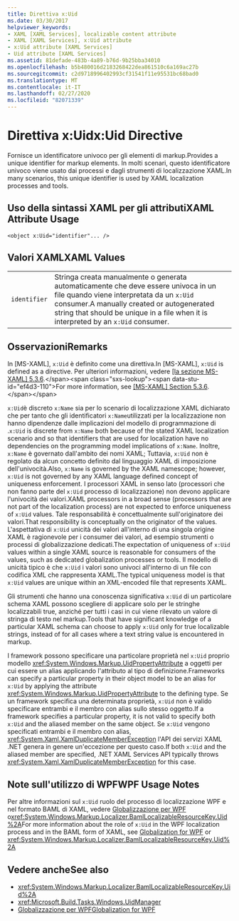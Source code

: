 ```yaml
---
title: Direttiva x:Uid
ms.date: 03/30/2017
helpviewer_keywords:
- XAML [XAML Services], localizable content attribute
- XAML [XAML Services], x:Uid attribute
- x:Uid attribute [XAML Services]
- Uid attribute [XAML Services]
ms.assetid: 81defade-483b-4a89-b76d-9b25bba34010
ms.openlocfilehash: b5b480016d2183268422dea861510c6a169ac27b
ms.sourcegitcommit: c2d9718996402993cf31541f11e95531bc68bad0
ms.translationtype: MT
ms.contentlocale: it-IT
ms.lasthandoff: 02/27/2020
ms.locfileid: "82071339"
---
```

# <a name="xuid-directive"></a><span data-ttu-id="ef4d3-102">Direttiva x:Uid</span><span class="sxs-lookup"><span data-stu-id="ef4d3-102">x:Uid Directive</span></span>

<span data-ttu-id="ef4d3-103">Fornisce un identificatore univoco per gli elementi di markup.</span><span class="sxs-lookup"><span data-stu-id="ef4d3-103">Provides a unique identifier for markup elements.</span></span> <span data-ttu-id="ef4d3-104">In molti scenari, questo identificatore univoco viene usato dai processi e dagli strumenti di localizzazione XAML.</span><span class="sxs-lookup"><span data-stu-id="ef4d3-104">In many scenarios, this unique identifier is used by XAML localization processes and tools.</span></span>

## <a name="xaml-attribute-usage"></a><span data-ttu-id="ef4d3-105">Uso della sintassi XAML per gli attributi</span><span class="sxs-lookup"><span data-stu-id="ef4d3-105">XAML Attribute Usage</span></span>

```xaml
<object x:Uid="identifier"... />
```

## <a name="xaml-values"></a><span data-ttu-id="ef4d3-106">Valori XAML</span><span class="sxs-lookup"><span data-stu-id="ef4d3-106">XAML Values</span></span>

|||
|-|-|
|`identifier`|<span data-ttu-id="ef4d3-107">Stringa creata manualmente o generata automaticamente che deve essere univoca in un file quando viene interpretata da un `x:Uid` consumer.</span><span class="sxs-lookup"><span data-stu-id="ef4d3-107">A manually created or autogenerated string that should be unique in a file when it is interpreted by an `x:Uid` consumer.</span></span>|

## <a name="remarks"></a><span data-ttu-id="ef4d3-108">Osservazioni</span><span class="sxs-lookup"><span data-stu-id="ef4d3-108">Remarks</span></span>

<span data-ttu-id="ef4d3-109">In [MS-XAML], `x:Uid` è definito come una direttiva.</span><span class="sxs-lookup"><span data-stu-id="ef4d3-109">In [MS-XAML], `x:Uid` is defined as a directive.</span></span> <span data-ttu-id="ef4d3-110">Per ulteriori informazioni, vedere [ \[la sezione MS-XAML\] 5.3.6](https://docs.microsoft.com/previous-versions/msp-n-p/ff650760(v=pandp.10)).</span><span class="sxs-lookup"><span data-stu-id="ef4d3-110">For more information, see [\[MS-XAML\] Section 5.3.6](https://docs.microsoft.com/previous-versions/msp-n-p/ff650760(v=pandp.10)).</span></span>

<span data-ttu-id="ef4d3-111">`x:Uid`è discreto `x:Name` sia per lo scenario di localizzazione XAML dichiarato che per tanto che gli identificatori `x:Name`utilizzati per la localizzazione non hanno dipendenze dalle implicazioni del modello di programmazione di .</span><span class="sxs-lookup"><span data-stu-id="ef4d3-111">`x:Uid` is discrete from `x:Name` both because of the stated XAML localization scenario and so that identifiers that are used for localization have no dependencies on the programming model implications of `x:Name`.</span></span> <span data-ttu-id="ef4d3-112">Inoltre, `x:Name` è governato dall'ambito dei nomi XAML; Tuttavia, `x:Uid` non è regolato da alcun concetto definito dal linguaggio XAML di imposizione dell'univocità.</span><span class="sxs-lookup"><span data-stu-id="ef4d3-112">Also, `x:Name` is governed by the XAML namescope; however, `x:Uid` is not governed by any XAML language defined concept of uniqueness enforcement.</span></span> <span data-ttu-id="ef4d3-113">I processori XAML in senso lato (processori che non fanno parte del `x:Uid` processo di localizzazione) non devono applicare l'univocità dei valori.</span><span class="sxs-lookup"><span data-stu-id="ef4d3-113">XAML processors in a broad sense (processors that are not part of the localization process) are not expected to enforce uniqueness of `x:Uid` values.</span></span> <span data-ttu-id="ef4d3-114">Tale responsabilità è concettualmente sull'originatore dei valori.</span><span class="sxs-lookup"><span data-stu-id="ef4d3-114">That responsibility is conceptually on the originator of the values.</span></span> <span data-ttu-id="ef4d3-115">L'aspettativa di `x:Uid` unicità dei valori all'interno di una singola origine XAML è ragionevole per i consumer dei valori, ad esempio strumenti o processi di globalizzazione dedicati.</span><span class="sxs-lookup"><span data-stu-id="ef4d3-115">The expectation of uniqueness of `x:Uid` values within a single XAML source is reasonable for consumers of the values, such as dedicated globalization processes or tools.</span></span> <span data-ttu-id="ef4d3-116">Il modello di unicità tipico è che `x:Uid` i valori sono univoci all'interno di un file con codifica XML che rappresenta XAML.</span><span class="sxs-lookup"><span data-stu-id="ef4d3-116">The typical uniqueness model is that `x:Uid` values are unique within an XML-encoded file that represents XAML.</span></span>

<span data-ttu-id="ef4d3-117">Gli strumenti che hanno una conoscenza significativa `x:Uid` di un particolare schema XAML possono scegliere di applicare solo per le stringhe localizzabili true, anziché per tutti i casi in cui viene rilevato un valore di stringa di testo nel markup.</span><span class="sxs-lookup"><span data-stu-id="ef4d3-117">Tools that have significant knowledge of a particular XAML schema can choose to apply `x:Uid` only for true localizable strings, instead of for all cases where a text string value is encountered in markup.</span></span>

<span data-ttu-id="ef4d3-118">I framework possono specificare una particolare proprietà nel `x:Uid` proprio modello <xref:System.Windows.Markup.UidPropertyAttribute> a oggetti per cui essere un alias applicando l'attributo al tipo di definizione.</span><span class="sxs-lookup"><span data-stu-id="ef4d3-118">Frameworks can specify a particular property in their object model to be an alias for `x:Uid` by applying the attribute <xref:System.Windows.Markup.UidPropertyAttribute> to the defining type.</span></span> <span data-ttu-id="ef4d3-119">Se un framework specifica una determinata proprietà, `x:Uid` non è valido specificare entrambi e il membro con alias sullo stesso oggetto.</span><span class="sxs-lookup"><span data-stu-id="ef4d3-119">If a framework specifies a particular property, it is not valid to specify both `x:Uid` and the aliased member on the same object.</span></span> <span data-ttu-id="ef4d3-120">Se `x:Uid` vengono specificati entrambi e il membro con alias, <xref:System.Xaml.XamlDuplicateMemberException> l'API dei servizi XAML .NET genera in genere un'eccezione per questo caso.</span><span class="sxs-lookup"><span data-stu-id="ef4d3-120">If both `x:Uid` and the aliased member are specified, .NET XAML Services API typically throws <xref:System.Xaml.XamlDuplicateMemberException> for this case.</span></span>

## <a name="wpf-usage-notes"></a><span data-ttu-id="ef4d3-121">Note sull'utilizzo di WPF</span><span class="sxs-lookup"><span data-stu-id="ef4d3-121">WPF Usage Notes</span></span>

<span data-ttu-id="ef4d3-122">Per altre informazioni sul `x:Uid` ruolo del processo di localizzazione WPF e nel formato BAML di XAML, vedere [Globalizzazione per WPF](../../framework/wpf/advanced/globalization-for-wpf.md) o<xref:System.Windows.Markup.Localizer.BamlLocalizableResourceKey.Uid%2A></span><span class="sxs-lookup"><span data-stu-id="ef4d3-122">For more information about the role of `x:Uid` in the WPF localization process and in the BAML form of XAML, see [Globalization for WPF](../../framework/wpf/advanced/globalization-for-wpf.md) or <xref:System.Windows.Markup.Localizer.BamlLocalizableResourceKey.Uid%2A></span></span>

## <a name="see-also"></a><span data-ttu-id="ef4d3-123">Vedere anche</span><span class="sxs-lookup"><span data-stu-id="ef4d3-123">See also</span></span>

- <xref:System.Windows.Markup.Localizer.BamlLocalizableResourceKey.Uid%2A>
- <xref:Microsoft.Build.Tasks.Windows.UidManager>
- [<span data-ttu-id="ef4d3-124">Globalizzazione per WPF</span><span class="sxs-lookup"><span data-stu-id="ef4d3-124">Globalization for WPF</span></span>](../../framework/wpf/advanced/globalization-for-wpf.md)
